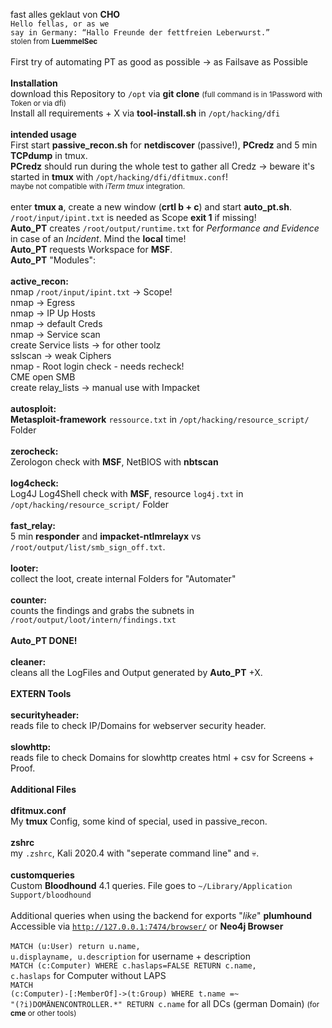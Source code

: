 fast alles geklaut von <b>CHO</b> <br>
<code>Hello fellas, or as we say in Germany: “Hallo Freunde der fettfreien Leberwurst.”</code><br>
<small>stolen from <b>LuemmelSec</b><br></small>
<br>
First try of automating PT as good as possible -> as Failsave as Possible<br>
<br>
<b>Installation</b><br>
download this Repository to <code>/opt</code> via <b>git clone</b> <small>(full command is in 1Password with Token or via dfi)</small><br>
Install all requirements + X via <b>tool-install.sh</b> in <code>/opt/hacking/dfi</code><br>
<br>
<b>intended usage</b><br>
First start <b>passive_recon.sh</b> for <b>netdiscover</b> (passive!), <b>PCredz</b> and 5 min <b>TCPdump</b> in tmux.<br>
<b>PCredz</b> should run during the whole test to gather all Credz -> beware it's started in <b>tmux</b> with <code>/opt/hacking/dfi/dfitmux.conf</code>!<br>
<small>maybe not compatible with <i>iTerm tmux</i> integration.</small><br><br>
enter <b>tmux a</b>, create a new window (<b>crtl b + c</b>) and start <b>auto_pt.sh</b>.<br>
<code>/root/input/ipint.txt</code> is needed as Scope <b>exit 1</b> if missing!<br>
<b>Auto_PT</b> creates <code>/root/output/runtime.txt</code> for <i>Performance and Evidence</i> in case of an <i>Incident</i>. Mind the <b>local</b> time!<br>
<b>Auto_PT</b> requests Workspace for <b>MSF</b>.<br>
<b>Auto_PT</b> "Modules":<br>
<br>
<b>active_recon:</b><br>
nmap <code>/root/input/ipint.txt</code> -> Scope!<br>
nmap -> Egress<br>
nmap -> IP Up Hosts<br>
nmap -> default Creds<br>
nmap -> Service scan<br>
create Service lists -> for other toolz<br>
sslscan -> weak Ciphers <br>
nmap - Root login check - needs recheck!<br>
CME open SMB<br>
create relay_lists -> manual use with Impacket<br>
<br>
<b>autosploit:</b><br>
<b>Metasploit-framework</b> <code>ressource.txt</code> in <code>/opt/hacking/resource_script/</code> Folder<br>
<br>
<b>zerocheck:</b><br>
Zerologon check with <b>MSF</b>, NetBIOS with <b>nbtscan</b><br>
<br>
<b>log4check:</b><br>
Log4J Log4Shell check with <b>MSF</b>, resource <code>log4j.txt</code> in <code>/opt/hacking/resource_script/</code> Folder<br>
<br>
<b>fast_relay:</b><br>
5 min <b>responder</b> and <b>impacket-ntlmrelayx</b> vs <code>/root/output/list/smb_sign_off.txt</code>.<br>
<br>
<b>looter:</b><br>
collect the loot, create internal Folders for "Automater"<br>
<br>
<b>counter:</b><br>
counts the findings and grabs the subnets in <code>/root/output/loot/intern/findings.txt</code><br>
<br>
<b>Auto_PT DONE!</b><br>
<br>
<b>cleaner:</b><br>
cleans all the LogFiles and Output generated by <b>Auto_PT</b> +X.<br>
<br>
<b>EXTERN Tools</b><br>
<br>
<b>securityheader:</b><br>
reads file to check IP/Domains for webserver security header.<br>
<br>
<b>slowhttp:</b><br>
reads file to check Domains for slowhttp creates html + csv for Screens + Proof.<br>
<br>
<b>Additional Files</b><br>
<br>
<b>dfitmux.conf</b><br>
My <b>tmux</b> Config, some kind of special, used in passive_recon.<br>
<br>
<b>zshrc</b><br>
my <code>.zshrc</code>, Kali 2020.4 with "seperate command line" and 💀.<br>
<br>
<b>customqueries</b><br>
Custom <b>Bloodhound</b> 4.1 queries. File goes to <code>\~/Library/Application Support/bloodhound</code><br>
<br>
Additional queries when using the backend for exports "_like_" <b>plumhound</b><br>
Accessible via <code>http://127.0.0.1:7474/browser/</code> or <b>Neo4j Browser</b><br>
<br>
<code>MATCH (u:User) return u.name, u.displayname, u.description</code> for username + description<br>
<code>MATCH (c:Computer) WHERE c.haslaps=FALSE RETURN c.name, c.haslaps</code> for Computer without LAPS<br>
<code>MATCH (c:Computer)-[:MemberOf]->(t:Group) WHERE t.name =~ "(?i)DOMÄNENCONTROLLER.*" RETURN c.name</code> for all DCs (german Domain) <small>(for <b>cme</b> or other tools)</small><br>
